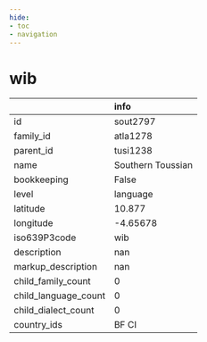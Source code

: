 ```yaml
---
hide:
- toc
- navigation
---
```

# wib
|                      | info              |
|:---------------------|:------------------|
| id                   | sout2797          |
| family_id            | atla1278          |
| parent_id            | tusi1238          |
| name                 | Southern Toussian |
| bookkeeping          | False             |
| level                | language          |
| latitude             | 10.877            |
| longitude            | -4.65678          |
| iso639P3code         | wib               |
| description          | nan               |
| markup_description   | nan               |
| child_family_count   | 0                 |
| child_language_count | 0                 |
| child_dialect_count  | 0                 |
| country_ids          | BF CI             |